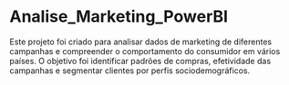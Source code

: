 # Analise_Marketing_PowerBI
Este projeto foi criado para analisar dados de marketing de diferentes campanhas e compreender o comportamento do consumidor em vários países. O objetivo foi identificar padrões de compras, efetividade das campanhas e segmentar clientes por perfis sociodemográficos.
